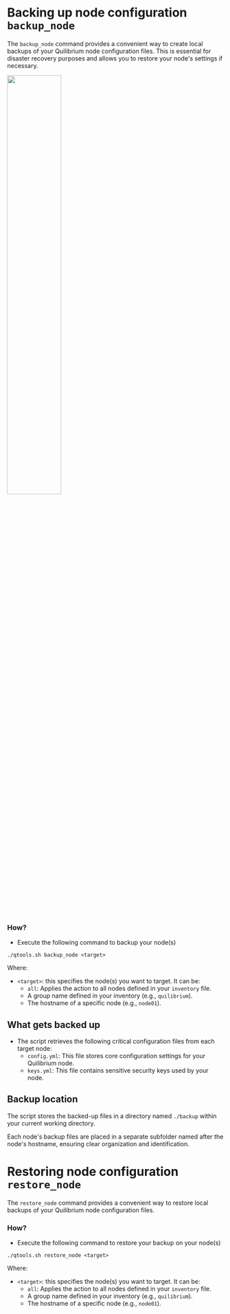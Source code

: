 # Backing up node configuration ```backup_node```

The ```backup_node``` command provides a convenient way to create local backups of your Quilibrium node configuration files. This is essential for disaster recovery purposes and allows you to restore your node's settings if necessary.

<img src="https://staticfiles.acronis.com/images/blog-cover/696aba821d856b6e452815b12e98d97b.png" width="50%" />

### How?

* Execute the following command to backup your node(s)
```
./qtools.sh backup_node <target>
```

Where:
* ```<target>```: this specifies the node(s) you want to target. It can be:
  * ```all```: Applies the action to all nodes defined in your ```inventory``` file.
  * A group name defined in your inventory (e.g., ```quilibrium```).
  * The hostname of a specific node (e.g., ```node01```).

## What gets backed up

* The script retrieves the following critical configuration files from each target node:
  * ```config.yml```: This file stores core configuration settings for your Quilibrium node.
  * ```keys.yml```: This file contains sensitive security keys used by your node. 

## Backup location

The script stores the backed-up files in a directory named ```./backup``` within your current working directory.

Each node's backup files are placed in a separate subfolder named after the node's hostname, ensuring clear organization and identification.

# Restoring node configuration ```restore_node```

The ```restore_node``` command provides a convenient way to restore local backups of your Quilibrium node configuration files.

### How?

* Execute the following command to restore your backup on your node(s)
```
./qtools.sh restore_node <target>
```

Where:
* ```<target>```: this specifies the node(s) you want to target. It can be:
  * ```all```: Applies the action to all nodes defined in your ```inventory``` file.
  * A group name defined in your inventory (e.g., ```quilibrium```).
  * The hostname of a specific node (e.g., ```node01```).

